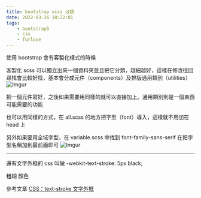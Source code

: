 ```yaml
---
title: bootstrap scss 分類
date: 2022-03-26 18:22:01
tags:  
    - bootstrap5
    - css
    - furlove
---
```

使用 bootstrap 會有客製化樣式的時候

客製化 scss 可以獨立出來一個資料夾並且把它分類，越細越好，這樣在修改往回尋找會比較好找，基本會分成元件（components）及排版通用類別（utilities）
![Imgur](https://i.imgur.com/KHrhimf.png)

把一個元件寫好，之後如果需要用同樣的就可以直接加上。通用類別則是一個東西可能需要的功能

也可以用同樣的方式，在 all.scss 的地方把字型（font）導入，這樣就不用加在 head 上

另外如果要用全域字型，在 variable.scss 中找到 font-family-sans-serif 在把字型名稱加到最前面即可
![Imgur](https://i.imgur.com/k1iKegK.png)

---

還有文字外框的 css 叫做
-webkit-text-stroke: 5px black;

粗細 顏色

參考文章 [CSS：text-stroke 文字外框](https://ithelp.ithome.com.tw/articles/10192091)